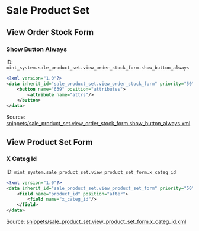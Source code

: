 # Sale Product Set
## View Order Stock Form  
### Show Button Always  
ID: `mint_system.sale_product_set.view_order_stock_form.show_button_always`  
```xml
<?xml version="1.0"?>
<data inherit_id="sale_product_set.view_order_stock_form" priority="50">
    <button name="639" position="attributes">
        <attribute name="attrs"/>
    </button>
</data>

```
Source: [snippets/sale_product_set.view_order_stock_form.show_button_always.xml](https://github.com/Mint-System/Odoo-Build/tree/16.0/snippets/sale_product_set.view_order_stock_form.show_button_always.xml)

## View Product Set Form  
### X Categ Id  
ID: `mint_system.sale_product_set.view_product_set_form.x_categ_id`  
```xml
<?xml version="1.0"?>
<data inherit_id="sale_product_set.view_product_set_form" priority="50">
    <field name="product_id" position="after">
        <field name="x_categ_id"/>
    </field>
</data>

```
Source: [snippets/sale_product_set.view_product_set_form.x_categ_id.xml](https://github.com/Mint-System/Odoo-Build/tree/16.0/snippets/sale_product_set.view_product_set_form.x_categ_id.xml)


